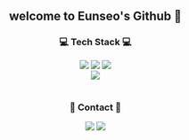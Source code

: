 
<div align="center">
<h2 align="center">welcome to Eunseo's Github 🚀</h2>
</div>


<!--내용-->
<h3 align="center">💻 Tech Stack 💻</h3>
<div align="center">
 <img src="https://img.shields.io/badge/Python-3776AB?style=flat-square&logo=Python&logoColor=white"/></a>
 <img src="https://img.shields.io/badge/Kotlin-7F52FF?style=flat-square&logo=Kotlin&logoColor=white"/></a>
 <img src="https://img.shields.io/badge/MySQL-4479A1?style=flat-square&logo=mysql&logoColor=white"/>
<br>
 <img src="https://img.shields.io/badge/Android Studio-3DDC84?style=flat-square&logo=Android Studio&logoColor=white"/></a>
</div>

<br>
 
<h3 align="center">📍 Contact 📍</h3>
<div align="center">
 <a href="https://rlory.tistory.com">
    <img src="https://img.shields.io/badge/tistory-000000?style=flat-square&logo=tistory&logoColor=white"/></a>
 
 <a href="mailto:rmatj420@gmail.com">
  <img src="https://img.shields.io/badge/rmatj420@gmail.com-EA4335?style=flat-square&logo=Gmail&logoColor=white"/></a>

</div>

